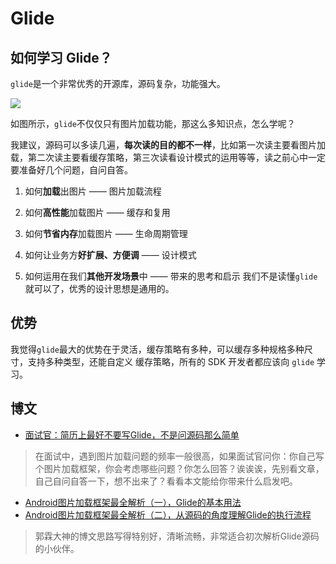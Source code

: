 # Glide

## 如何学习 Glide？

`glide`是一个非常优秀的开源库，源码复杂，功能强大。

![](https://s2.ax1x.com/2020/01/08/lRFqgO.png)

如图所示，`glide`不仅仅只有图片加载功能，那这么多知识点，怎么学呢？

我建议，源码可以多读几遍，**每次读的目的都不一样**，比如第一次读主要看图片加载，第二次读主要看缓存策略，第三次读看设计模式的运用等等，读之前心中一定要准备好几个问题，自问自答。

1. 如何**加载**出图片 —— 图片加载流程

2. 如何**高性能**加载图片 —— 缓存和复用

3. 如何**节省内存**加载图片 —— 生命周期管理

4. 如何让业务方**好扩展、方便调** —— 设计模式

5. 如何运用在我们**其他开发场景**中 —— 带来的思考和启示
我们不是读懂`glide`就可以了，优秀的设计思想是通用的。

## 优势

我觉得`glide`最大的优势在于灵活，缓存策略有多种，可以缓存多种规格多种尺寸，支持多种类型，还能自定义 缓存策略，所有的 SDK 开发者都应该向 `glide` 学习。

## 博文
- [面试官：简历上最好不要写Glide，不是问源码那么简单](https://juejin.im/post/5dbeda27e51d452a161e00c8)
> 在面试中，遇到图片加载问题的频率一般很高，如果面试官问你：你自己写个图片加载框架，你会考虑哪些问题？你怎么回答？诶诶诶，先别看文章，自己自问自答一下，想不出来了？看看本文能给你带来什么启发吧。

- [Android图片加载框架最全解析（一），Glide的基本用法](https://blog.csdn.net/guolin_blog/article/details/53759439)
- [Android图片加载框架最全解析（二），从源码的角度理解Glide的执行流程](https://blog.csdn.net/guolin_blog/article/details/53939176)
> 郭霖大神的博文思路写得特别好，清晰流畅，非常适合初次解析Glide源码的小伙伴。

